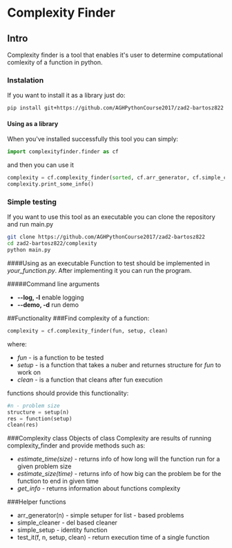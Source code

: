 # Complexity Finder

## Intro 
Complexity finder is a tool that enables it's user to determine computational comlexity of a function in python.

### Instalation
If you want to install it as a library just do:
```bash
pip install git+https://github.com/AGHPythonCourse2017/zad2-bartosz822
```
#### Using as a library 
When you've installed successfully this tool you can simply:
```python
import complexityfinder.finder as cf
```
and then you can use it
```python
complexity = cf.complexity_finder(sorted, cf.arr_generator, cf.simple_cleaner, timeout=10)
complexity.print_some_info()
```

### Simple testing
If you want to use this tool as an executable you can clone the repository and run main.py
```bash
git clone https://github.com/AGHPythonCourse2017/zad2-bartosz822
cd zad2-bartosz822/complexity
python main.py
```

####Using as an executable
Function to test should be implemented in _your_function.py_. After implementing it you can run the program.

#####Command line arguments
- **--log, -l** enable logging
- **--demo,  -d** run demo


##Functionality
###Find complexity of a function:
```python
complexity = cf.complexity_finder(fun, setup, clean)
```
where:
- _fun_ - is a function to be tested
- _setup_ - is a function that takes a nuber and returnes structure for _fun_ to work on
- _clean_ - is a function that cleans after fun execution

functions should provide this functionality:
```python
#n - problem size
structure = setup(n)
res = function(setup)
clean(res)
```
###Complexity class
Objects of class Complexity are results of running complexity_finder and provide methods such as:
- _estimate_time(size)_ - returns info of how long will the function run for a given problem size 
- _estimate_size(time)_ - returns info of how big can the problem be for the function to end in given time
- _get_info_ - returns information about functions complexity

###Helper functions
- arr_generator(n) - simple setuper for list - based problems
- simple_cleaner - del based cleaner
- simple_setup - identity function
- test_it(f, n, setup, clean) - return execution time of a single function



